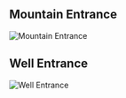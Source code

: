 ## Mountain Entrance
![Mountain Entrance](https://github.com/Terasology/Mineshafts/raw/master/preview/MountainEntrance.jpg)

## Well Entrance
![Well Entrance](https://github.com/Terasology/Mineshafts/raw/master/preview/WellEntrance.jpg)
